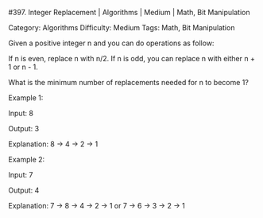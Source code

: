 #397. Integer Replacement | Algorithms | Medium | Math, Bit Manipulation

Category: Algorithms
Difficulty: Medium
Tags: Math, Bit Manipulation


Given a positive integer n and you can do operations as follow:




If n is even, replace n with n/2.
If n is odd, you can replace n with either n + 1 or n - 1.




What is the minimum number of replacements needed for n to become 1?




Example 1:

Input:
8

Output:
3

Explanation:
8 -> 4 -> 2 -> 1



Example 2:

Input:
7

Output:
4

Explanation:
7 -> 8 -> 4 -> 2 -> 1
or
7 -> 6 -> 3 -> 2 -> 1


